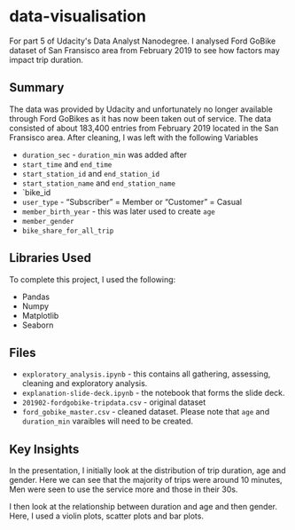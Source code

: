 # data-visualisation

For part 5 of Udacity's Data Analyst Nanodegree. I analysed Ford GoBike dataset of San Fransisco area from February 2019 to see how factors may impact trip duration.

## Summary

The data was provided by Udacity and unfortunately no longer available through Ford GoBikes as it has now been taken out of service. The data consisted of about 183,400 entries from February 2019 located in the San Fransisco area. After cleaning, I was left with the following Variables
* `duration_sec` - `duration_min` was added after
* `start_time` and `end_time`
* `start_station_id` and `end_station_id`
* `start_station_name` and `end_station_name`
* `bike_id
* `user_type` - “Subscriber” = Member or “Customer” = Casual
* `member_birth_year` - this was later used to create `age`
* `member_gender`
* `bike_share_for_all_trip`

## Libraries Used

To complete this project, I used the following:
* Pandas
* Numpy
* Matplotlib
* Seaborn 

## Files

* `exploratory_analysis.ipynb` - this contains all gathering, assessing, cleaning and exploratory analysis.
* `explanation-slide-deck.ipynb` - the notebook that forms the slide deck.
* `201902-fordgobike-tripdata.csv` - original dataset
* `ford_gobike_master.csv` - cleaned dataset. Please note that `age` and `duration_min` varaibles will need to be created.

## Key Insights

In the presentation, I initially look at the distribution of trip duration, age and gender. Here we can see that the majority of trips were around 10 minutes, Men were seen to use the service more and those in their 30s.

I then look at the relationship between duration and age and then gender. Here, I used a violin plots, scatter plots and bar plots.
